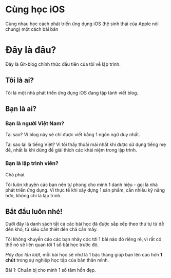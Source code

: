 # Cùng học iOS
Cùng nhau học cách phát triển ứng dụng iOS (hệ sinh thái của Apple nói chung) một cách bài bản

# Đây là đâu?
Đây là Git-blog chính thức đầu tiên của tôi về lập trình.

## Tôi là ai?
Tôi là một nhà phát triển ứng dụng iOS đang tập tành viết blog.

## Bạn là ai?
### Bạn là người Việt Nam?

Tại sao? Vì blog này sẽ chỉ được viết bằng 1 ngôn ngữ duy nhất.

Tại sao lại là tiếng Việt? Vì tôi thấy thoải mái nhất khi được sử dụng tiếng mẹ đẻ, nhất là khi dùng để giải thích các khái niệm trong lập trình.

### Bạn là lập trình viên?

Chả phải.

Tôi luôn khuyên các bạn nên tự phong cho mình 1 danh hiệu - gọi là nhà phát triển ứng dụng. Vì thực tế khi xây dựng 1 sản phẩm, cần nhiều kỹ năng hơn, không chỉ là lập trình.


## Bắt đầu luôn nhé!
Dưới đây là danh sách tất cả các bài học đã được sắp xếp theo thứ tự từ dễ đến khó, từ siêu cần thiết đến chả cần mấy.

Tôi không khuyến cáo các bạn nhảy cóc tới 1 bài nào đó riêng rẽ, vì rất có thể nó sẽ liên quan tới 1 số bài học trước đó.

_Hãy đọc lần lượt_, mỗi bài học sẽ như là 1 bậc thang giúp bạn lên cao hơn **1 chút** trong sự nghiệp học tập của bản thân mình.

Bài 1: Chuẩn bị cho mình 1 số tâm hồn đẹp.
